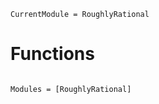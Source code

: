 ```@meta
CurrentModule = RoughlyRational
```

# Functions

```@index
```

```@autodocs
Modules = [RoughlyRational]
```